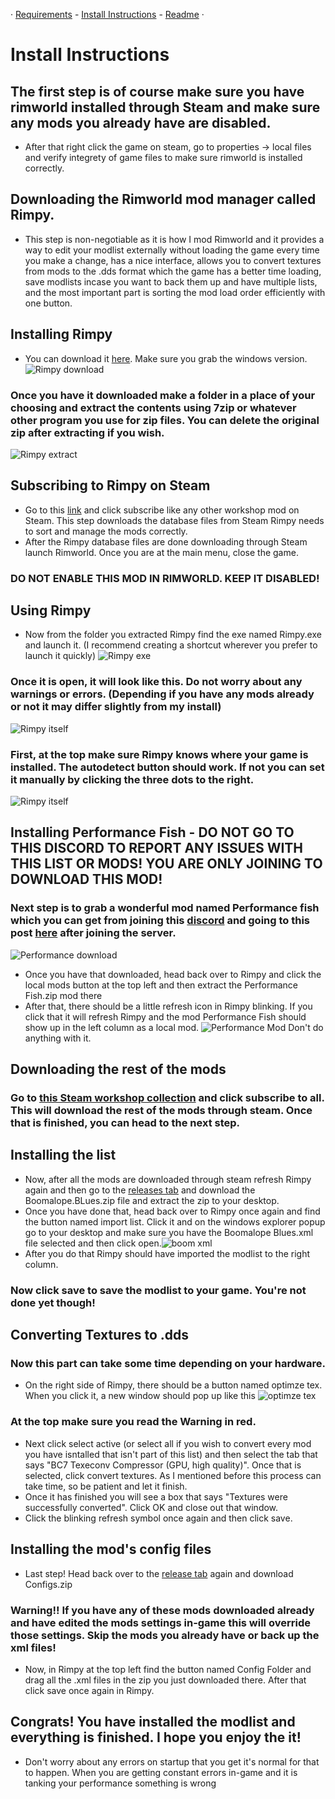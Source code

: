 · [Requirements](https://github.com/H0wd3n/Boomalope-Blues/blob/main/Requirements.md) - [Install Instructions](https://github.com/H0wd3n/Boomalope-Blues/blob/main/Install-Instructions.md) - [Readme](https://github.com/H0wd3n/Boomalope-Blues/blob/main/README.md) · 
# Install Instructions
## The first step is of course make sure you have rimworld installed through Steam and make sure any mods you already have are disabled.
- After that right click the game on steam, go to properties -> local files and verify integrety of game files to make sure rimworld is installed correctly.

## Downloading the Rimworld mod manager called Rimpy. 
- This step is non-negotiable as it is how I mod Rimworld and it provides a way to edit your modlist externally without loading the game every time you make a change, has a nice interface, allows you to convert textures from mods to the .dds format which the game has a better time loading, save modlists incase you want to back them up and have multiple lists, and the most important part is sorting the mod load order efficiently with one button.

## Installing Rimpy
- You can download it [here](https://github.com/rimpy-custom/RimPy/releases/tag/1.2.6.28). Make sure you grab the windows version.
![Rimpy download](https://user-images.githubusercontent.com/75699296/226817452-48b1deb1-14ff-405c-a3a5-ce15321bc7da.png)

### Once you have it downloaded make a folder in a place of your choosing and extract the contents using 7zip or whatever other program you use for zip files. You can delete the original zip after extracting if you wish.
![Rimpy extract](https://user-images.githubusercontent.com/75699296/226816889-590cbe12-3d38-4630-85db-f1864b561ab1.png)
## Subscribing to Rimpy on Steam
- Go to this [link](https://steamcommunity.com/sharedfiles/filedetails/?id=1847679158&searchtext=rimpy) and click subscribe like any other workshop mod on Steam.
This step downloads the database files from Steam Rimpy needs to sort and manage the mods correctly.
- After the Rimpy database files are done downloading through Steam launch Rimworld. Once you are at the main menu, close the game.
### DO NOT ENABLE THIS MOD IN RIMWORLD. KEEP IT DISABLED!

## Using Rimpy
- Now from the folder you extracted Rimpy find the exe named Rimpy.exe and launch it. (I recommend creating a shortcut wherever you prefer to launch it quickly)
![Rimpy exe](https://user-images.githubusercontent.com/75699296/226822471-b74a314d-3888-4cd6-ab47-405b887f5e88.png)
### Once it is open, it will look like this. Do not worry about any warnings or errors. (Depending if you have any mods already or not it may differ slightly from my install)
![Rimpy itself](https://user-images.githubusercontent.com/75699296/226822946-32f6978f-1a32-4c20-a88d-320716e3531e.png)
### First, at the top make sure Rimpy knows where your game is installed. The autodetect button should work. If not you can set it manually by clicking the three dots to the right.
![Rimpy itself](https://user-images.githubusercontent.com/75699296/226823367-6b1c3887-0482-4c29-b512-72bf408c2eb1.png)

## Installing Performance Fish - DO NOT GO TO THIS DISCORD TO REPORT ANY ISSUES WITH THIS LIST OR MODS! YOU ARE ONLY JOINING TO DOWNLOAD THIS MOD!
### Next step is to grab a wonderful mod named Performance fish which you can get from joining this [discord](https://discord.gg/699XPDwt8U) and going to this post [here](https://discord.com/channels/241677926855081984/917207536745218068/1035304227368599652) after joining the server.
![Performance download](https://user-images.githubusercontent.com/75699296/226826506-30e655f8-1bc6-4d62-8736-26cc425ba60b.png)
- Once you have that downloaded, head back over to Rimpy and click the local mods button at the top left and then extract the Performance Fish.zip mod there
- After that, there should be a little refresh icon in Rimpy blinking. If you click that it will refresh Rimpy and the mod Performance Fish should show up in the left column as a local mod. ![Performance Mod](https://user-images.githubusercontent.com/75699296/226827429-390bd17a-f5f1-4a8d-970c-02dafc37ccf7.png) Don't do anything with it.

## Downloading the rest of the mods
### Go to [this Steam workshop collection](https://steamcommunity.com/sharedfiles/filedetails/?id=2950431243) and click subscribe to all. This will download the rest of the mods through steam. Once that is finished, you can head to the next step.

## Installing the list 
- Now, after all the mods are downloaded through steam refresh Rimpy again and then go to the [releases tab](https://github.com/H0wd3n/Boomalope-Blues/releases/tag/Boom) and download the Boomalope.BLues.zip file and extract the zip to your desktop.
- Once you have done that, head back over to Rimpy once again and find the button named import list. Click it and on the windows explorer popup go to your desktop and make sure you have the Boomalope Blues.xml file selected and then click open.![boom xml](https://user-images.githubusercontent.com/75699296/226829248-b5c53f66-00db-4e1f-98b0-9bf58a9fafa7.png)
- After you do that Rimpy should have imported the modlist to the right column.
### Now click save to save the modlist to your game. You're not done yet though!
## Converting Textures to .dds
### Now this part can take some time depending on your hardware.
- On the right side of Rimpy, there should be a button named optimze tex. When you click it, a new window should pop up like this
![optimze tex](https://user-images.githubusercontent.com/75699296/226830384-3e4e1676-385f-4fa6-af4d-a4bded84d513.png)
### At the top make sure you read the Warning in red.
- Next click select active (or select all if you wish to convert every mod you have isntalled that isn't part of this list) and then select the tab that says "BC7 Texeconv Compressor (GPU, high quality)". Once that is selected, click convert textures. As I mentioned before this process can take time, so be patient and let it finish.
- Once it has finished you will see a box that says "Textures were successfully converted". Click OK and close out that window.
- Click the blinking refresh symbol once again and then click save.

## Installing the mod's config files
- Last step! Head back over to the [release tab](https://github.com/H0wd3n/Boomalope-Blues/releases/tag/Boom) again and download Configs.zip
### Warning!! If you have any of these mods downloaded already and have edited the mods settings in-game this will override those settings. Skip the mods you already have or back up the xml files!
- Now, in Rimpy at the top left find the button named Config Folder and drag all the .xml files in the zip you just downloaded there. After that click save once again in Rimpy.
##  Congrats! You have installed the modlist and everything is finished. I hope you enjoy the it!
 - Don't worry about any errors on startup that you get it's normal for that to happen. When you are getting constant errors in-game and it is tanking your performance something is wrong
